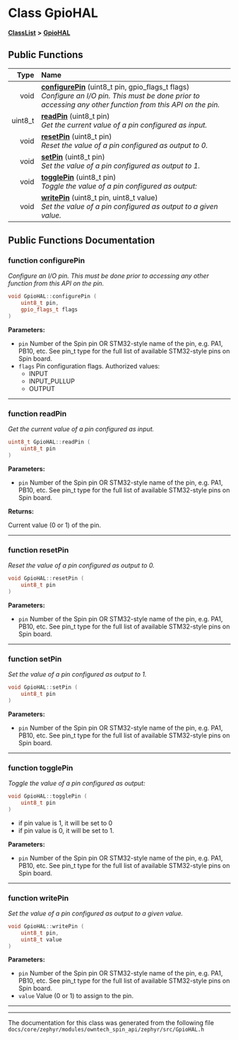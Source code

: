 

# Class GpioHAL



[**ClassList**](annotated.md) **>** [**GpioHAL**](classGpioHAL.md)










































## Public Functions

| Type | Name |
| ---: | :--- |
|  void | [**configurePin**](#function-configurepin) (uint8\_t pin, gpio\_flags\_t flags) <br>_Configure an I/O pin. This must be done prior to accessing any other function from this API on the pin._  |
|  uint8\_t | [**readPin**](#function-readpin) (uint8\_t pin) <br>_Get the current value of a pin configured as input._  |
|  void | [**resetPin**](#function-resetpin) (uint8\_t pin) <br>_Reset the value of a pin configured as output to 0._  |
|  void | [**setPin**](#function-setpin) (uint8\_t pin) <br>_Set the value of a pin configured as output to 1._  |
|  void | [**togglePin**](#function-togglepin) (uint8\_t pin) <br>_Toggle the value of a pin configured as output:_  |
|  void | [**writePin**](#function-writepin) (uint8\_t pin, uint8\_t value) <br>_Set the value of a pin configured as output to a given value._  |




























## Public Functions Documentation




### function configurePin 

_Configure an I/O pin. This must be done prior to accessing any other function from this API on the pin._ 
```C++
void GpioHAL::configurePin (
    uint8_t pin,
    gpio_flags_t flags
) 
```





**Parameters:**


* `pin` Number of the Spin pin OR STM32-style name of the pin, e.g. PA1, PB10, etc. See pin\_t type for the full list of available STM32-style pins on Spin board. 
* `flags` Pin configuration flags. Authorized values:
  * INPUT
  * INPUT\_PULLUP
  * OUTPUT 






        

<hr>



### function readPin 

_Get the current value of a pin configured as input._ 
```C++
uint8_t GpioHAL::readPin (
    uint8_t pin
) 
```





**Parameters:**


* `pin` Number of the Spin pin OR STM32-style name of the pin, e.g. PA1, PB10, etc. See pin\_t type for the full list of available STM32-style pins on Spin board. 



**Returns:**

Current value (0 or 1) of the pin. 





        

<hr>



### function resetPin 

_Reset the value of a pin configured as output to 0._ 
```C++
void GpioHAL::resetPin (
    uint8_t pin
) 
```





**Parameters:**


* `pin` Number of the Spin pin OR STM32-style name of the pin, e.g. PA1, PB10, etc. See pin\_t type for the full list of available STM32-style pins on Spin board. 




        

<hr>



### function setPin 

_Set the value of a pin configured as output to 1._ 
```C++
void GpioHAL::setPin (
    uint8_t pin
) 
```





**Parameters:**


* `pin` Number of the Spin pin OR STM32-style name of the pin, e.g. PA1, PB10, etc. See pin\_t type for the full list of available STM32-style pins on Spin board. 




        

<hr>



### function togglePin 

_Toggle the value of a pin configured as output:_ 
```C++
void GpioHAL::togglePin (
    uint8_t pin
) 
```




* if pin value is 1, it will be set to 0
* if pin value is 0, it will be set to 1.






**Parameters:**


* `pin` Number of the Spin pin OR STM32-style name of the pin, e.g. PA1, PB10, etc. See pin\_t type for the full list of available STM32-style pins on Spin board. 




        

<hr>



### function writePin 

_Set the value of a pin configured as output to a given value._ 
```C++
void GpioHAL::writePin (
    uint8_t pin,
    uint8_t value
) 
```





**Parameters:**


* `pin` Number of the Spin pin OR STM32-style name of the pin, e.g. PA1, PB10, etc. See pin\_t type for the full list of available STM32-style pins on Spin board. 
* `value` Value (0 or 1) to assign to the pin. 




        

<hr>

------------------------------
The documentation for this class was generated from the following file `docs/core/zephyr/modules/owntech_spin_api/zephyr/src/GpioHAL.h`


